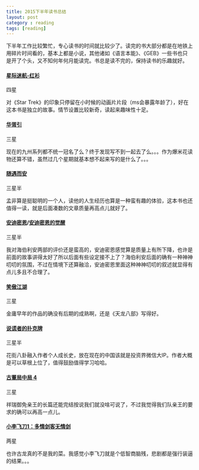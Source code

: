 ```yaml
---
title: 2015下半年读书总结
layout: post
category : reading
tags: [reading]
---
```


下半年工作比较繁忙，专心读书的时间就比较少了。读完的书大部分都是在地铁上用碎片时间看的，基本上都是小说，其他诸如《语言本能》、《GEB》一些书也只是开了个头，又不知何年何月能读完。书总是读不完的，保持读书的乐趣就好。

#### [星际迷航-红衫](http://book.douban.com/subject/25886175/)
四星

对《Star Trek》的印象只停留在小时候的动画片片段（ms会暴露年龄了），好在这本书是独立的故事。情节设置比较新奇，读起来趣味性十足。

#### [华胥引](http://book.douban.com/subject/11527022/)
三星

现在的九州系列都不统一冠名了么？终于发现写不到一起去了么。。。作为爆米花读物还算不错，虽然过几个星期就基本想不起来写的是什么了。。。

#### [随遇而安](http://book.douban.com/subject/6847760/)
三星半

孟非算是挺聪明的一个人，读他的人生经历也算是一种蛮有趣的体验，这本书也还值得一读，就是后面凑数的文章质量再高点儿就好了。

#### [安迪密恩](http://book.douban.com/subject/25941891/)/[安迪密恩的觉醒](http://book.douban.com/subject/25941893/)
三星半

我对海伯利安两部的评价还是蛮高的，安迪密恩感觉算是质量上有所下降，也许是前面的故事讲得太好了所以后面有些设定接不上了？海伯利安后面的确有一种神神叨叨的氛围，不过在情境下还算融洽，安迪密恩里面这种神神叨叨的叙述就显得有点儿多且不合理了。

#### [笑傲江湖](http://book.douban.com/subject/1002299/)
三星

金庸早年的作品的确没有后期的成熟啊，还是《天龙八部》写得好。

#### [说谎者的扑克牌](http://book.douban.com/subject/1972412/)

三星半

花街八卦融入作者个人成长史，放在现在的中国该就是投资界微信大IP。作者大概是可以草根上位了，值得鼓励值得学习哈哈。

#### [古董局中局 4](http://book.douban.com/subject/26650970/)

三星

祥瑞御免亲王的长篇还能完结按说我们就没啥可说了，不过我觉得我们队亲王的要求的确可以再高一点儿。

#### [小李飞刀1：多情剑客无情剑](http://book.douban.com/subject/20397330/)

两星

也许古龙真的不是我的菜。我感觉小李飞刀就是个低智商脑残，悲剧都是强行装逼的结果。。。